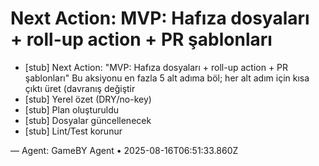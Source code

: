 # Next Action: MVP: Hafıza dosyaları + roll-up action + PR şablonları

- [stub] Next Action: "MVP: Hafıza dosyaları + roll-up action + PR şablonları" Bu aksiyonu en fazla 5 alt adıma böl; her alt adım için kısa çıktı üret (davranış değiştir
- [stub] Yerel özet (DRY/no-key)
- [stub] Plan oluşturuldu
- [stub] Dosyalar güncellenecek
- [stub] Lint/Test korunur

— Agent: GameBY Agent • 2025-08-16T06:51:33.860Z
